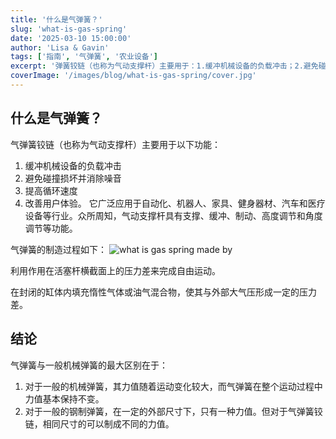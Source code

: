 ```yaml
---
title: '什么是气弹簧？'
slug: 'what-is-gas-spring'
date: '2025-03-10 15:00:00'
author: 'Lisa & Gavin'
tags: ['指南', '气弹簧', '农业设备']
excerpt: '弹簧铰链（也称为气动支撑杆）主要用于：1.缓冲机械设备的负载冲击；2.避免碰撞损坏并消除噪音；3.提高循环速度；4.改善用户体验。'
coverImage: '/images/blog/what-is-gas-spring/cover.jpg'
---
```


## 什么是气弹簧？

气弹簧铰链（也称为气动支撑杆）主要用于以下功能：

1. 缓冲机械设备的负载冲击
2. 避免碰撞损坏并消除噪音
3. 提高循环速度
4. 改善用户体验。
它广泛应用于自动化、机器人、家具、健身器材、汽车和医疗设备等行业。众所周知，气动支撑杆具有支撑、缓冲、制动、高度调节和角度调节等功能。

气弹簧的制造过程如下：
![what is gas spring made by](/images/blog/what-is-gas-spring/what-is-gas-spring-made-by.jpg)

利用作用在活塞杆横截面上的压力差来完成自由运动。

在封闭的缸体内填充惰性气体或油气混合物，使其与外部大气压形成一定的压力差。

## 结论

气弹簧与一般机械弹簧的最大区别在于：
1. 对于一般的机械弹簧，其力值随着运动变化较大，而气弹簧在整个运动过程中力值基本保持不变。
2. 对于一般的钢制弹簧，在一定的外部尺寸下，只有一种力值。但对于气弹簧铰链，相同尺寸的可以制成不同的力值。
